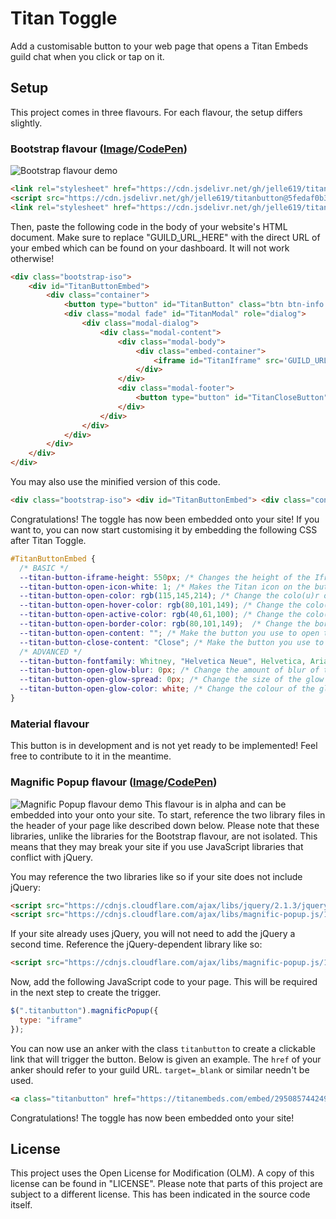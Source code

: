 # Titan Toggle
Add a customisable button to your web page that opens a Titan Embeds guild chat when you click or tap on it.

## Setup
This project comes in three flavours. For each flavour, the setup differs slightly.

### Bootstrap flavour ([Image](https://i.imgur.com/iDLmTG5.png)/[CodePen](https://codepen.io/jelle619/embed/zmKEQz))
![Bootstrap flavour demo](https://i.imgur.com/iDLmTG5.png)
```html
<link rel="stylesheet" href="https://cdn.jsdelivr.net/gh/jelle619/titanbutton@5fedaf0b37d4a79d6f566508c6ccb6e3b88e25bf/Libraries/bootstrap-iso.css">
<script src="https://cdn.jsdelivr.net/gh/jelle619/titanbutton@5fedaf0b37d4a79d6f566508c6ccb6e3b88e25bf/Libraries/bootstrap-iso.js"></script>
<link rel="stylesheet" href="https://cdn.jsdelivr.net/gh/jelle619/titantoggle@61ee96c130025e5a01ce805941ef59e6bb6416e8/bootstrap_flavour/style.css">
```

Then, paste the following code in the body of your website's HTML document. Make sure to replace "GUILD_URL_HERE" with the direct URL of your embed which can be found on your dashboard. It will not work otherwise!
```html
<div class="bootstrap-iso">
    <div id="TitanButtonEmbed">
        <div class="container">
            <button type="button" id="TitanButton" class="btn btn-info btn-lg" data-toggle="modal" data-target="#TitanModal"><img id="TitanIcon" src="https://github.com/TitanEmbeds/Titan/raw/master/webapp/titanembeds/static/img/titanembeds_shield.png" alt="Titan Embeds icon" srcset="https://cdn.jsdelivr.net/gh/TitanEmbeds/Titan@bc129289fc3b84a210b01b04aff621a1b6d0e00b/webapp/titanembeds/static/img/titanembeds-shield-white.svg"></button>
            <div class="modal fade" id="TitanModal" role="dialog">
                <div class="modal-dialog">
                    <div class="modal-content">
                        <div class="modal-body">
                            <div class="embed-container">
                                <iframe id="TitanIframe" src='GUILD_URL_HERE'></iframe>
                            </div>
                        </div>
                        <div class="modal-footer">
                            <button type="button" id="TitanCloseButton" class="btn btn-default" data-dismiss="modal"></button>
                        </div>
                    </div>
                </div>
            </div>
        </div>
    </div>
</div>
```

You may also use the minified version of this code.

```html
<div class="bootstrap-iso"> <div id="TitanButtonEmbed"> <div class="container"> <button type="button" id="TitanButton" class="btn btn-info btn-lg" data-toggle="modal" data-target="#TitanModal"><img id="TitanIcon" src="https://github.com/TitanEmbeds/Titan/raw/master/webapp/titanembeds/static/img/titanembeds_shield.png" alt="Titan Embeds icon" srcset="https://cdn.jsdelivr.net/gh/TitanEmbeds/Titan@bc129289fc3b84a210b01b04aff621a1b6d0e00b/webapp/titanembeds/static/img/titanembeds-shield-white.svg"></button> <div class="modal fade" id="TitanModal" role="dialog"> <div class="modal-dialog"> <div class="modal-content"> <div class="modal-body"> <div class="embed-container"> <iframe id="TitanIframe" src='GUILD_URL_HERE'></iframe> </div></div><div class="modal-footer"> <button type="button" id="TitanCloseButton" class="btn btn-default" data-dismiss="modal"></button> </div></div></div></div></div></div></div>
```

Congratulations! The toggle has now been embedded onto your site! If you want to, you can now start customising it by embedding the following CSS after Titan Toggle.

```css
#TitanButtonEmbed {
  /* BASIC */
  --titan-button-iframe-height: 550px; /* Changes the height of the Iframe inside of the modal. */
  --titan-button-open-icon-white: 1; /* Makes the Titan icon on the button you use to open the Iframe either black (0) or white (1). */
  --titan-button-open-color: rgb(115,145,214); /* Change the colo(u)r of the button you use to open the Iframe. */
  --titan-button-open-hover-color: rgb(80,101,149); /* Change the colo(u)r of the button you use to open the Iframe when you hover over it with your mouse. */
  --titan-button-open-active-color: rgb(40,61,100); /* Change the colo(u)r of the button you use to open the Iframe while it's being clicked/tapped. */
  --titan-button-open-border-color: rgb(80,101,149);  /* Change the border's colo(u)r of the button you use to open the Iframe. */
  --titan-button-open-content: ""; /* Make the button you use to open the Iframe say something you want. */
  --titan-button-close-content: "Close"; /* Make the button you use to close the Iframe say something you want. */
  /* ADVANCED */
  --titan-button-fontfamily: Whitney, "Helvetica Neue", Helvetica, Arial, sans-serif; /* Sets the font(s) to use. All (except Whitney) must be installed on the user's device. */
  --titan-button-open-glow-blur: 0px; /* Change the amount of blur of the glow (or shadow) of the button you use to open the Iframe. */
  --titan-button-open-glow-spread: 0px; /* Change the size of the glow (or shadow) of the button you use to open the Iframe. */
  --titan-button-open-glow-color: white; /* Change the colour of the glow (or shadow) of the button you use to open the Iframe. */
}
```

### Material flavour
This button is in development and is not yet ready to be implemented! Feel free to contribute to it in the meantime.

### Magnific Popup flavour ([Image](https://i.imgur.com/ydDQOTM.png)/[CodePen](https://codepen.io/jelle619/embed/oazoza))
![Magnific Popup flavour demo](https://i.imgur.com/ydDQOTM.png)
This flavour is in alpha and can be embedded into your onto your site. To start, reference the two library files in the header of your page like described down below. Please note that these libraries, unlike the libraries for the Bootstrap flavour, are not isolated. This means that they may break your site if you use JavaScript libraries that conflict with jQuery.

You may reference the two libraries like so if your site does not include jQuery:
```html
<script src="https://cdnjs.cloudflare.com/ajax/libs/jquery/2.1.3/jquery.min.js"></script> <!-- Can cause conflicts with other JavaScript libraries! Do not use this if your site already uses jQuery.-->
<script src="https://cdnjs.cloudflare.com/ajax/libs/magnific-popup.js/1.1.0/jquery.magnific-popup.min.js"></script>
```
If your site already uses jQuery, you will not need to add the jQuery a second time. Reference the jQuery-dependent library like so:
```html
<script src="https://cdnjs.cloudflare.com/ajax/libs/magnific-popup.js/1.1.0/jquery.magnific-popup.min.js"></script>
```
Now, add the following JavaScript code to your page. This will be required in the next step to create the trigger.
```javascript
$(".titanbutton").magnificPopup({
  type: "iframe"
});
```

You can now use an anker with the class ``titanbutton`` to create a clickable link that will trigger the button. Below is given an example. The ``href`` of your anker should refer to your guild URL. ``target=_blank`` or similar needn't be used.

```html
<a class="titanbutton" href="https://titanembeds.com/embed/295085744249110529">Open Titan Embeds chat</a>
```
Congratulations! The toggle has now been embedded onto your site!

## License
This project uses the Open License for Modification (OLM). A copy of this license can be found in "LICENSE". Please note that parts of this project are subject to a different license. This has been indicated in the source code itself.
